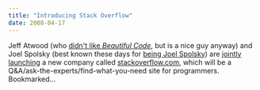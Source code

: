 ```yaml
---
title: "Introducing Stack Overflow"
date: 2008-04-17
---
```

Jeff Atwood (who <a href="http://www.codinghorror.com/blog/archives/001062.html">didn't like <em>Beautiful Code</em></a>, but is a nice guy anyway) and Joel Spolsky (best known these days for <a href="http://www.joelonsoftware.com/">being Joel Spolsky</a>) are <a href="http://www.joelonsoftware.com/items/2008/04/16.html">jointly</a> <a href="http://www.codinghorror.com/blog/archives/001101.html">launching</a> a new company called <a href="http://www.stackoverflow.com">stackoverflow.com</a>, which will be a Q&amp;A/ask-the-experts/find-what-you-need site for programmers.  Bookmarked…
